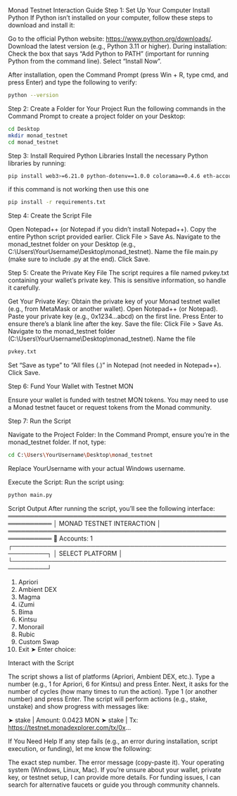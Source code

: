 Monad Testnet Interaction Guide
Step 1: Set Up Your Computer
Install Python
If Python isn’t installed on your computer, follow these steps to download and install it:

Go to the official Python website: https://www.python.org/downloads/.
Download the latest version (e.g., Python 3.11 or higher).
During installation:
Check the box that says “Add Python to PATH” (important for running Python from the command line).
Select “Install Now”.


After installation, open the Command Prompt (press Win + R, type cmd, and press Enter) and type the following to verify:
```bash
python --version
```
Step 2: Create a Folder for Your Project
Run the following commands in the Command Prompt to create a project folder on your Desktop:
```bash
cd Desktop
mkdir monad_testnet
cd monad_testnet
```

Step 3: Install Required Python Libraries
Install the necessary Python libraries by running:
```bash
pip install web3>=6.21.0 python-dotenv==1.0.0 colorama==0.4.6 eth-account>=0.13.0 py-solc-x>=2.0.3 tk>=0.1.0
```
if this command is not working then use this one

```bash
pip install -r requirements.txt
```
Step 4: Create the Script File

Open Notepad++ (or Notepad if you didn’t install Notepad++).
Copy the entire Python script provided earlier.
Click File > Save As.
Navigate to the monad_testnet folder on your Desktop (e.g., C:\Users\YourUsername\Desktop\monad_testnet).
Name the file main.py (make sure to include .py at the end).
Click Save.

Step 5: Create the Private Key File
The script requires a file named pvkey.txt containing your wallet’s private key. This is sensitive information, so handle it carefully.

Get Your Private Key: Obtain the private key of your Monad testnet wallet (e.g., from MetaMask or another wallet).
Open Notepad++ (or Notepad).
Paste your private key (e.g., 0x1234...abcd) on the first line.
Press Enter to ensure there’s a blank line after the key.
Save the file:
Click File > Save As.
Navigate to the monad_testnet folder (C:\Users\YourUsername\Desktop\monad_testnet).
Name the file
```bash
pvkey.txt
```
Set “Save as type” to “All files (.)” in Notepad (not needed in Notepad++).
Click Save.



Step 6: Fund Your Wallet with Testnet MON

Ensure your wallet is funded with testnet MON tokens. You may need to use a Monad testnet faucet or request tokens from the Monad community.

Step 7: Run the Script

Navigate to the Project Folder: In the Command Prompt, ensure you’re in the monad_testnet folder. If not, type:
```bash
cd C:\Users\YourUsername\Desktop\monad_testnet
```
Replace YourUsername with your actual Windows username.

Execute the Script: Run the script using:
```bash
python main.py
```
Script Output
After running the script, you’ll see the following interface:
════════════════════════════════════════════════════════════
│                MONAD TESTNET INTERACTION                 │
════════════════════════════════════════════════════════════
👥 Accounts: 1
┌──────────────────────────────────────────────────────────┐
│                    SELECT PLATFORM                       │
└──────────────────────────────────────────────────────────┘
1. Apriori
2. Ambient DEX
3. Magma
4. iZumi
5. Bima
6. Kintsu
7. Monorail
8. Rubic
9. Custom Swap
0. Exit
➤ Enter choice:

Interact with the Script

The script shows a list of platforms (Apriori, Ambient DEX, etc.).
Type a number (e.g., 1 for Apriori, 6 for Kintsu) and press Enter.
Next, it asks for the number of cycles (how many times to run the action). Type 1 (or another number) and press Enter.
The script will perform actions (e.g., stake, unstake) and show progress with messages like:

➤ stake          | Amount: 0.0423 MON
➤ stake          | Tx: https://testnet.monadexplorer.com/tx/0x...

If You Need Help
If any step fails (e.g., an error during installation, script execution, or funding), let me know the following:

The exact step number.
The error message (copy-paste it).
Your operating system (Windows, Linux, Mac).
If you’re unsure about your wallet, private key, or testnet setup, I can provide more details.
For funding issues, I can search for alternative faucets or guide you through community channels.

